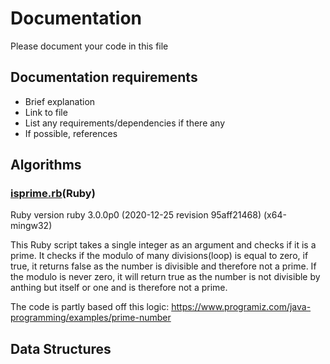 # Documentation
Please document your code in this file


## Documentation requirements
* Brief explanation
* Link to file
* List any requirements/dependencies if there any
* If possible, references

## Algorithms

### [isprime.rb](https://github.com/af2111/AlgorithmsAndDataStructures/blob/master/ruby/isprime.rb)(Ruby)
Ruby version ruby 3.0.0p0 (2020-12-25 revision 95aff21468) (x64-mingw32)

This Ruby script takes a single integer as an argument and checks if it is a prime.
It checks if the modulo of many divisions(loop) is equal to zero, if true,
it returns false as the number is divisible and therefore not a prime.
If the modulo is never zero, it will return true as the number is not divisible
by anthing but itself or one and is therefore not a prime.

The code is partly based off this logic:
https://www.programiz.com/java-programming/examples/prime-number


## Data Structures
